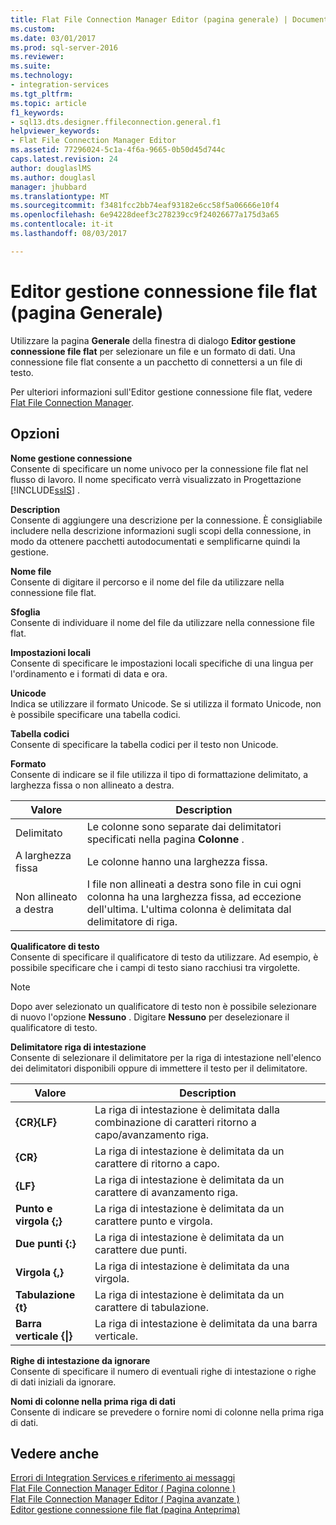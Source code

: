 ```yaml
---
title: Flat File Connection Manager Editor (pagina generale) | Documenti Microsoft
ms.custom: 
ms.date: 03/01/2017
ms.prod: sql-server-2016
ms.reviewer: 
ms.suite: 
ms.technology:
- integration-services
ms.tgt_pltfrm: 
ms.topic: article
f1_keywords:
- sql13.dts.designer.ffileconnection.general.f1
helpviewer_keywords:
- Flat File Connection Manager Editor
ms.assetid: 77296024-5c1a-4f6a-9665-0b50d45d744c
caps.latest.revision: 24
author: douglaslMS
ms.author: douglasl
manager: jhubbard
ms.translationtype: MT
ms.sourcegitcommit: f3481fcc2bb74eaf93182e6cc58f5a06666e10f4
ms.openlocfilehash: 6e94228deef3c278239cc9f24026677a175d3a65
ms.contentlocale: it-it
ms.lasthandoff: 08/03/2017

---
```

# <a name="flat-file-connection-manager-editor-general-page"></a>Editor gestione connessione file flat (pagina Generale)
  Utilizzare la pagina **Generale** della finestra di dialogo **Editor gestione connessione file flat** per selezionare un file e un formato di dati. Una connessione file flat consente a un pacchetto di connettersi a un file di testo.  
  
 Per ulteriori informazioni sull'Editor gestione connessione file flat, vedere [Flat File Connection Manager](../../integration-services/connection-manager/flat-file-connection-manager.md).  
  
## <a name="options"></a>Opzioni  
 **Nome gestione connessione**  
 Consente di specificare un nome univoco per la connessione file flat nel flusso di lavoro. Il nome specificato verrà visualizzato in Progettazione [!INCLUDE[ssIS](../../includes/ssis-md.md)] .  
  
 **Description**  
 Consente di aggiungere una descrizione per la connessione. È consigliabile includere nella descrizione informazioni sugli scopi della connessione, in modo da ottenere pacchetti autodocumentati e semplificarne quindi la gestione.  
  
 **Nome file**  
 Consente di digitare il percorso e il nome del file da utilizzare nella connessione file flat.  
  
 **Sfoglia**  
 Consente di individuare il nome del file da utilizzare nella connessione file flat.  
  
 **Impostazioni locali**  
 Consente di specificare le impostazioni locali specifiche di una lingua per l'ordinamento e i formati di data e ora.  
  
 **Unicode**  
 Indica se utilizzare il formato Unicode. Se si utilizza il formato Unicode, non è possibile specificare una tabella codici.  
  
 **Tabella codici**  
 Consente di specificare la tabella codici per il testo non Unicode.  
  
 **Formato**  
 Consente di indicare se il file utilizza il tipo di formattazione delimitato, a larghezza fissa o non allineato a destra.  
  
|Valore|Description|  
|-----------|-----------------|  
|Delimitato|Le colonne sono separate dai delimitatori specificati nella pagina **Colonne** .|  
|A larghezza fissa|Le colonne hanno una larghezza fissa.|  
|Non allineato a destra|I file non allineati a destra sono file in cui ogni colonna ha una larghezza fissa, ad eccezione dell'ultima. L'ultima colonna è delimitata dal delimitatore di riga.|  
  
 **Qualificatore di testo**  
 Consente di specificare il qualificatore di testo da utilizzare. Ad esempio, è possibile specificare che i campi di testo siano racchiusi tra virgolette.  
  
> [!NOTE]  
>  Dopo aver selezionato un qualificatore di testo non è possibile selezionare di nuovo l'opzione **Nessuno** . Digitare **Nessuno** per deselezionare il qualificatore di testo.  
  
 **Delimitatore riga di intestazione**  
 Consente di selezionare il delimitatore per la riga di intestazione nell'elenco dei delimitatori disponibili oppure di immettere il testo per il delimitatore.  
  
|Valore|Description|  
|-----------|-----------------|  
|**{CR}{LF}**|La riga di intestazione è delimitata dalla combinazione di caratteri ritorno a capo/avanzamento riga.|  
|**{CR}**|La riga di intestazione è delimitata da un carattere di ritorno a capo.|  
|**{LF}**|La riga di intestazione è delimitata da un carattere di avanzamento riga.|  
|**Punto e virgola {;}**|La riga di intestazione è delimitata da un carattere punto e virgola.|  
|**Due punti {:}**|La riga di intestazione è delimitata da un carattere due punti.|  
|**Virgola {,}**|La riga di intestazione è delimitata da una virgola.|  
|**Tabulazione {t}**|La riga di intestazione è delimitata da un carattere di tabulazione.|  
|**Barra verticale {&#124;}**|La riga di intestazione è delimitata da una barra verticale.|  
  
 **Righe di intestazione da ignorare**  
 Consente di specificare il numero di eventuali righe di intestazione o righe di dati iniziali da ignorare.  
  
 **Nomi di colonne nella prima riga di dati**  
 Consente di indicare se prevedere o fornire nomi di colonne nella prima riga di dati.  
  
## <a name="see-also"></a>Vedere anche  
 [Errori di Integration Services e riferimento ai messaggi](../../integration-services/integration-services-error-and-message-reference.md)   
 [Flat File Connection Manager Editor &#40; Pagina colonne &#41;](../../integration-services/connection-manager/flat-file-connection-manager-editor-columns-page.md)   
 [Flat File Connection Manager Editor &#40; Pagina avanzate &#41;](../../integration-services/connection-manager/flat-file-connection-manager-editor-advanced-page.md)   
 [Editor gestione connessione file flat &#40;pagina Anteprima&#41;](../../integration-services/connection-manager/flat-file-connection-manager-editor-preview-page.md)  
  
  
